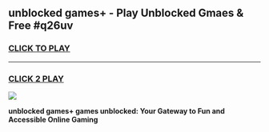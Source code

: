 
## unblocked games+ - Play Unblocked Gmaes & Free #q26uv
<h3>
<a href="https://premium.freeplayer.one?title=unblocked_games+&ref=01M">CLICK TO PLAY</a></h3>
<hr>

<h3>
<a href="https://premium.freeplayer.one?title=unblocked_games+&ref=01M">CLICK 2 PLAY</a>
  
</h3>

<a href="https://premium.freeplayer.one?title=unblocked_games+&ref=01M"><img src="https://clearcache.store/games.png"></a>


**unblocked games+ games unblocked: Your Gateway to Fun and Accessible Online Gaming**
